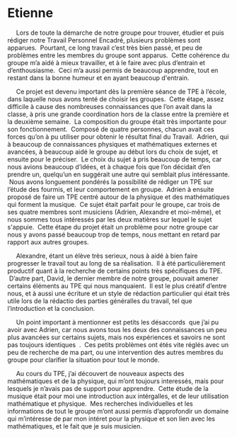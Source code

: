 # Etienne

<p>&nbsp;&nbsp;&nbsp;&nbsp;
	Lors de toute la démarche de notre groupe pour trouver, étudier et puis rédiger notre Travail Personnel Encadré, plusieurs problèmes sont apparues.  Pourtant, ce long travail c’est très bien passé, et peu de problèmes entre les membres du groupe sont apparus.  Cette cohérence du groupe m’a aidé à mieux travailler, et à le faire avec plus d’entrain et d’enthousiasme.  Ceci m’a aussi permis de beaucoup apprendre, tout en restant dans la bonne humeur et en ayant beaucoup d'entrain.
</p>
<p>&nbsp;&nbsp;&nbsp;&nbsp;
	Ce projet est devenu important dès la première séance de TPE à l’école, dans laquelle nous avons tenté de choisir les groupes.  Cette étape, assez difficile à cause des nombreuses connaissances que l’on avait dans la classe, à pris une grande coordination hors de la classe entre la première et la deuxième semaine.  La composition du groupe était très importante pour son fonctionnement.  Composé de quatre personnes, chacun avait ces forces qu’on à pu utiliser pour obtenir le résultat final du Travail.  Adrien, qui à beaucoup de connaissances physiques et mathématiques externes et avancées, à beaucoup aidé le groupe au début lors du choix de sujet, et ensuite pour le préciser.  Le choix du sujet à pris beaucoup de temps, car nous avions beaucoup d’idées, et à chaque fois que l’on décidait d’en prendre un, quelqu’un en suggérait une autre qui semblait plus intéressante.  Nous avons longuement pondérés la possibilité de rédiger un TPE sur l’étude des fourmis, et leur comportement en groupe.  Adrien à ensuite proposé de faire un TPE centré autour de la physique et des mathématiques qui forment la musique.  Ce sujet était parfait pour le groupe, car trois de ses quatre membres sont musiciens (Adrien, Alexandre et moi-même), et nous sommes tous intéressés par les deux matières sur lequel le sujet s'appuie.  Cette étape du projet était un problème pour notre groupe car nous y avons passé beaucoup trop de temps, nous mettant en retard par rapport aux autres groupes.
</p>
<p>&nbsp;&nbsp;&nbsp;&nbsp;
	Alexandre, étant un élève très serieux, nous à aidé à bien faire progresser le travail tout au long de sa réalisation.  Il à été particulièrement productif quant à la recherche de certains points très spécifiques du TPE.  D’autre part, David, le dernier membre de notre groupe, pouvait amener certains éléments au TPE qui nous manquaient.  Il est le plus créatif d’entre nous, et à aussi une écriture et un style de rédaction particulier qui était très utile lors de la rédactio des parties généralles du travail, tel que l’introduction et la conclusion.
</p>
<p>&nbsp;&nbsp;&nbsp;&nbsp;
	Un point important à mentionner est petits les désaccords  que j’ai pu avoir avec Adrien, car nous avons tous les deux des connaissances un peu plus avancées sur certains sujets, mais nos expériences et savoirs ne sont pas toujours identiques  .  Ces petits problèmes ont étés vite réglés avec un peu de recherche de ma part, ou une intervention des autres membres du groupe pour clarifier la situation pour tout le monde.
</p>
<p>&nbsp;&nbsp;&nbsp;&nbsp;
	Au cours du TPE, j’ai découvert de nouveaux aspects des mathématiques et de la physique, qui m’ont toujours interessés, mais pour lesquels je n’avais pas de support pour apprendre.  Cette étude de la musique était pour moi une introduction aux intérgalles, et de leur utilisation mathématique et physique.  Mes recherches individuelles et les informations de tout le groupe m’ont aussi permis d’approfondir un domaine qui m’intéresse de par mon intéret pour la physique et son lien avec les mathématiques, et le fait que je suis musicien.
</p>
